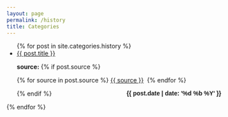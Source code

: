 ```yaml
---
layout: page
permalink: /history
title: Categories
---
```





<ul id="archive">
{% for post in site.categories.history %}
 

<li class="archiveposturl"><span><a href="{{ post.url }}" title="{{ post.title }}">{{ post.title }}</a></span><br/>

<span class = "postlower">

<!--<strong>Author:</strong> {{post.author}} -->
<strong>source:</strong>  {% if post.source %}
 
  {% for source in post.source %}
  <a href="/source" title="{{ source }}">{{ source }}</a>&nbsp;
  {% endfor %}

{% endif %} 
<strong style="font-size:100%; font-family: 'Titillium Web', sans-serif; float:right; padding-right: .5em">{{ post.date | date: '%d %b %Y' }}</strong> 
</span> 


</li> 

</ul>

{% endfor %}



